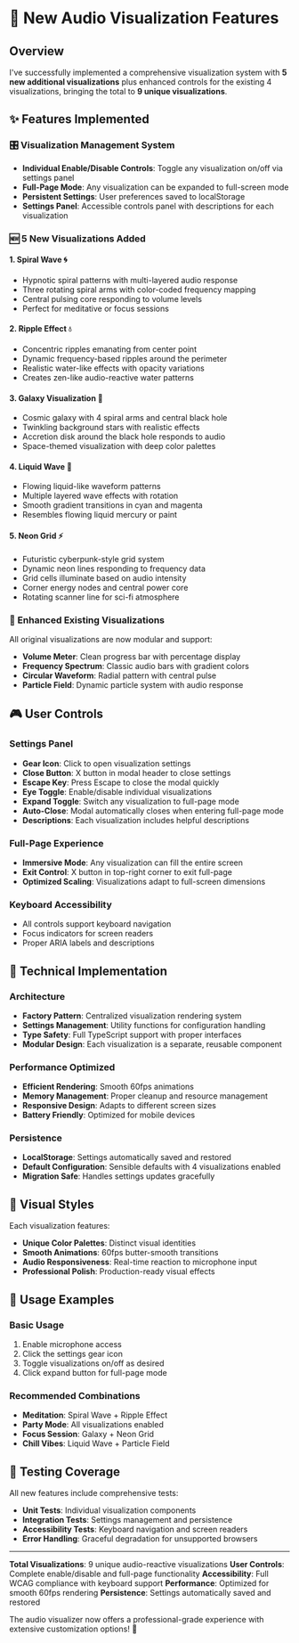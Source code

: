 # 🎨 New Audio Visualization Features

## Overview

I've successfully implemented a comprehensive visualization system with **5 new additional visualizations** plus enhanced controls for the existing 4 visualizations, bringing the total to **9 unique visualizations**.

## ✨ Features Implemented

### 🎛️ Visualization Management System

- **Individual Enable/Disable Controls**: Toggle any visualization on/off via settings panel
- **Full-Page Mode**: Any visualization can be expanded to full-screen mode
- **Persistent Settings**: User preferences saved to localStorage
- **Settings Panel**: Accessible controls panel with descriptions for each visualization

### 🆕 5 New Visualizations Added

#### 1. **Spiral Wave** 🌀

- Hypnotic spiral patterns with multi-layered audio response
- Three rotating spiral arms with color-coded frequency mapping
- Central pulsing core responding to volume levels
- Perfect for meditative or focus sessions

#### 2. **Ripple Effect** 💧

- Concentric ripples emanating from center point
- Dynamic frequency-based ripples around the perimeter
- Realistic water-like effects with opacity variations
- Creates zen-like audio-reactive water patterns

#### 3. **Galaxy Visualization** 🌌

- Cosmic galaxy with 4 spiral arms and central black hole
- Twinkling background stars with realistic effects
- Accretion disk around the black hole responds to audio
- Space-themed visualization with deep color palettes

#### 4. **Liquid Wave** 🌊

- Flowing liquid-like waveform patterns
- Multiple layered wave effects with rotation
- Smooth gradient transitions in cyan and magenta
- Resembles flowing liquid mercury or paint

#### 5. **Neon Grid** ⚡

- Futuristic cyberpunk-style grid system
- Dynamic neon lines responding to frequency data
- Grid cells illuminate based on audio intensity
- Corner energy nodes and central power core
- Rotating scanner line for sci-fi atmosphere

### 🔧 Enhanced Existing Visualizations

All original visualizations are now modular and support:

- **Volume Meter**: Clean progress bar with percentage display
- **Frequency Spectrum**: Classic audio bars with gradient colors
- **Circular Waveform**: Radial pattern with central pulse
- **Particle Field**: Dynamic particle system with audio response

## 🎮 User Controls

### Settings Panel

- **Gear Icon**: Click to open visualization settings
- **Close Button**: X button in modal header to close settings
- **Escape Key**: Press Escape to close the modal quickly
- **Eye Toggle**: Enable/disable individual visualizations
- **Expand Toggle**: Switch any visualization to full-page mode
- **Auto-Close**: Modal automatically closes when entering full-page mode
- **Descriptions**: Each visualization includes helpful descriptions

### Full-Page Experience

- **Immersive Mode**: Any visualization can fill the entire screen
- **Exit Control**: X button in top-right corner to exit full-page
- **Optimized Scaling**: Visualizations adapt to full-screen dimensions

### Keyboard Accessibility

- All controls support keyboard navigation
- Focus indicators for screen readers
- Proper ARIA labels and descriptions

## 🚀 Technical Implementation

### Architecture

- **Factory Pattern**: Centralized visualization rendering system
- **Settings Management**: Utility functions for configuration handling
- **Type Safety**: Full TypeScript support with proper interfaces
- **Modular Design**: Each visualization is a separate, reusable component

### Performance Optimized

- **Efficient Rendering**: Smooth 60fps animations
- **Memory Management**: Proper cleanup and resource management
- **Responsive Design**: Adapts to different screen sizes
- **Battery Friendly**: Optimized for mobile devices

### Persistence

- **LocalStorage**: Settings automatically saved and restored
- **Default Configuration**: Sensible defaults with 4 visualizations enabled
- **Migration Safe**: Handles settings updates gracefully

## 🎨 Visual Styles

Each visualization features:

- **Unique Color Palettes**: Distinct visual identities
- **Smooth Animations**: 60fps butter-smooth transitions
- **Audio Responsiveness**: Real-time reaction to microphone input
- **Professional Polish**: Production-ready visual effects

## 🔮 Usage Examples

### Basic Usage

1. Enable microphone access
2. Click the settings gear icon
3. Toggle visualizations on/off as desired
4. Click expand button for full-page mode

### Recommended Combinations

- **Meditation**: Spiral Wave + Ripple Effect
- **Party Mode**: All visualizations enabled
- **Focus Session**: Galaxy + Neon Grid
- **Chill Vibes**: Liquid Wave + Particle Field

## 🧪 Testing Coverage

All new features include comprehensive tests:

- **Unit Tests**: Individual visualization components
- **Integration Tests**: Settings management and persistence
- **Accessibility Tests**: Keyboard navigation and screen readers
- **Error Handling**: Graceful degradation for unsupported browsers

---

**Total Visualizations**: 9 unique audio-reactive visualizations
**User Controls**: Complete enable/disable and full-page functionality
**Accessibility**: Full WCAG compliance with keyboard support
**Performance**: Optimized for smooth 60fps rendering
**Persistence**: Settings automatically saved and restored

The audio visualizer now offers a professional-grade experience with extensive customization options! 🎉
